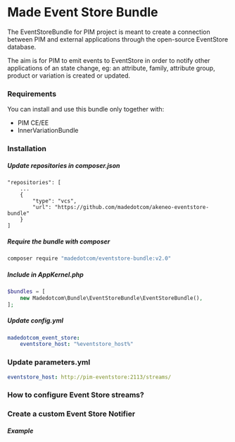 Made Event Store Bundle
===========================
The EventStoreBundle for PIM project is meant to create a connection between PIM and external applications through the 
open-source EventStore database.

The aim is for PIM to emit events to EventStore in order to notify other applications of an state change, eg: an attribute, family, attribute group, product or variation 
is created or updated.

### Requirements
You can install and use this bundle only together with:
  - PIM CE/EE
  - InnerVariationBundle
 
### Installation

##### Update repositories in composer.json
```
"repositories": [
    ...
    {
        "type": "vcs",
        "url": "https://github.com/madedotcom/akeneo-eventstore-bundle"
    }
]
```

##### Require the bundle with composer
```bash
composer require "madedotcom/eventstore-bundle:v2.0"
```

##### Include in AppKernel.php
```php
$bundles = [ 
    new Madedotcom\Bundle\EventStoreBundle\EventStoreBundle(), 
];
```

##### Update config.yml
```yml
madedotcom_event_store:
    eventstore_host: "%eventstore_host%"
```

### Update parameters.yml

```yml
eventstore_host: http://pim-eventstore:2113/streams/
```

### How to configure Event Store streams?

### Create a custom Event Store Notifier

##### Example
